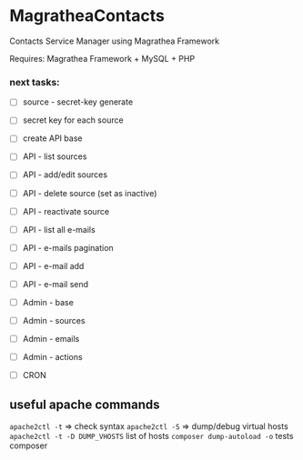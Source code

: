 # MagratheaContacts
Contacts Service Manager using Magrathea Framework

Requires:
Magrathea Framework + MySQL + PHP

### next tasks: ###

* [ ] source - secret-key generate
* [ ] secret key for each source
* [ ] create API base
* [ ] API - list sources
* [ ] API - add/edit sources
* [ ] API - delete source (set as inactive)
* [ ] API - reactivate source
* [ ] API - list all e-mails
* [ ] API - e-mails pagination
* [ ] API - e-mail add
* [ ] API - e-mail send
* [ ] Admin - base
* [ ] Admin - sources
* [ ] Admin - emails
* [ ] Admin - actions
* [ ] CRON


## useful apache commands
`apache2ctl -t` => check syntax
`apache2ctl -S` => dump/debug virtual hosts
`apache2ctl -t -D DUMP_VHOSTS` list of hosts
`composer dump-autoload -o` tests composer
